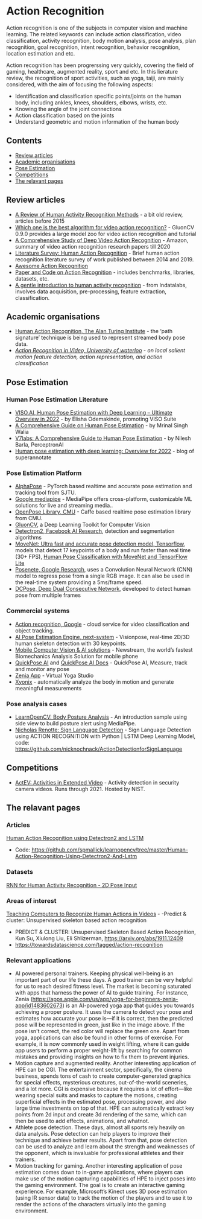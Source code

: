 # Action Recognition
Action recognition is one of the subjects in computer vision and machine learning. The related keywords can include action classification, video classification, activity recognition, body motion analysis, pose analysis, plan recognition, goal recognition, intent recognition, behavior recognition, location estimation and etc.

Action recognition has been progrerssing very quickly, covering the field of gaming, healthcare, augmented reality, sport and etc. In this lierature review, the recognition of sport activities, such as yoga, taiji, are mainly considered, with the aim of focusing the following aspects:
- Identification and classification specific points/joints on the human body, including ankles, knees, shoulders, elbows, wrists, etc.
- Knowing the angle of the joint connections
- Action classification based on the joints 
- Understand geometric and motion information of the human body

## Contents
 - [Review articles](#Review-articles)
 - [Academic organisations](#Academic-organisations)
 - [Pose Estimation](#pose-estimation)
 - [Competitions](#competitions)
 - [The relavant pages](#The-relavant-pages)

## Review articles
* [A Review of Human Activity Recognition Methods](https://www.frontiersin.org/articles/10.3389/frobt.2015.00028/full) - a bit old review, articles before 2015
* [Which one is the best algorithm for video action recognition?](https://medium.com/apache-mxnet/which-one-is-the-best-algorithm-for-video-action-recognition-298fb5c4ad4f) - GluonCV 0.9.0 provides a large model zoo for video action recognition and tutorial
* [A Comprehensive Study of Deep Video Action Recognition](https://arxiv.org/abs/2012.06567) - Amazon, summary of video action recognition research papers till 2020
* [Literature Survey: Human Action Recognition](https://towardsdatascience.com/literature-survey-human-action-recognition-cc7c3818a99a) - Brief human action recognition literature survey of work published between 2014 and 2019.
* [Awesome Action Recognition](https://github.com/jinwchoi/awesome-action-recognition#pose-estimation)
* [Paper and Code on Action Recognition](https://paperswithcode.com/task/action-recognition-in-videos) - includes benchmarks, libraries, datasets, etc.
* [A gentle introduction to human activity recognition](https://indatalabs.com/blog/human-activity-recognition?utm_source=facebook-gr&utm_medium=sharing&fbclid=IwAR0Iqkq4gVztJxpFnpUZWsc6lnnwRhmV4gv1gHtj_ZBQL6OX6-33fW4fpAE) - from Indatalabs, involves data acquisition, pre-processing, feature extraction, classification.


## Academic organisations
* [Human Action Recognition, The Alan Turing Institute](https://www.turing.ac.uk/research/research-projects/human-action-recognition) - the ‘path signature’ technique is being used to represent streamed body pose data.
* _[Action Recognition in Video, University of waterloo](https://uwaterloo.ca/vision-image-processing-lab/research-demos/action-recognition-video) - on local salient motion feature detection, action representation, and action classification_


## Pose Estimation
### Human Pose Estimation Literature
* [VISO.AI, Human Pose Estimation with Deep Learning – Ultimate Overview in 2022](https://viso.ai/deep-learning/pose-estimation-ultimate-overview/) - by Elisha Odemakinde, promoting VISO Suite
* [A Comprehensive Guide on Human Pose Estimation](https://www.analyticsvidhya.com/blog/2022/01/a-comprehensive-guide-on-human-pose-estimation/) - by Mrinal Singh Walia
* [V7labs: A Comprehensive Guide to Human Pose Estimation](https://www.v7labs.com/blog/human-pose-estimation-guide) - by Nilesh Barla, PerceptronAI
* [Human pose estimation with deep learning: Overview for 2022](https://blog.superannotate.com/human-pose-estimation-with-deep-learning/?msclkid=8a7ae7edc24311ecb8e6e3c985afb67e) - blog of superannotate

### Pose Estimation Platform
* [AlphaPose](https://github.com/MVIG-SJTU/AlphaPose) - PyTorch based realtime and accurate pose estimation and tracking tool from SJTU.
* [Google mediapipe](https://google.github.io/mediapipe/) - MediaPipe offers cross-platform, customizable ML solutions for live and streaming media..
* [OpenPose Library, CMU](https://github.com/CMU-Perceptual-Computing-Lab/openpose) - Caffe based realtime pose estimation library from CMU.
* [GluonCV](https://medium.com/apache-mxnet/which-one-is-the-best-algorithm-for-video-action-recognition-298fb5c4ad4f), a Deep Learning Toolkit for Computer Vision 
* [Detectron2, Facebook AI Research](https://github.com/facebookresearch/detectron2/), detection and segmentation algorithms 
* [MoveNet: Ultra fast and accurate pose detection model, Tensorflow](https://www.tensorflow.org/hub/tutorials/movenet), models that detect 17 keypoints of a body and run faster than real time (30+ FPS), [Human Pose Classification with MoveNet and TensorFlow Lite](https://www.tensorflow.org/lite/tutorials/pose_classification#code_to_run_pose_estimation_using_movenet) 
* [Posenete, Google Research](https://github.com/tensorflow/tfjs-models/tree/master/posenet), uses a Convolution Neural Network (CNN) model to regress pose from a single RGB image. It can also be used in the real-time system providing a 5ms/frame speed. 
* [DCPose, Deep Dual Consecutive Network](https://github.com/Pose-Group/DCPose/), developed to detect human pose from multiple frames 

### Commercial systems
* [Action recognition, Google](https://cloud.google.com/video-intelligence/automl/docs/action-recognition) - cloud service for video classification and object tracking.
* [AI Pose Estimation Engine, next-system](https://www.next-system.com/en/visionpose) - Visionpose, real-time 2D/3D human skeleton detection with 30 keypoints.
* [Mobile Computer Vision & AI solutions](https://www.newstream.ai/) - Newstream, the world’s fastest Biomechanics Analysis Solution for mobile phone
* [QuickPose AI](https://quickpose.ai/) and [QuickPose AI Docs](https://docs.quickpose.ai/) - QuickPose AI, Measure, track and monitor any pose
* [Zenia App](https://zenia.app/) - Virtual Yoga Studio
* [Xyonix](https://www.xyonix.com/) - automatically analyze the body in motion and generate meaningful measurements


### Pose analysis cases
* [LearnOpenCV: Body Posture Analysis](https://learnopencv.com/building-a-body-posture-analysis-system-using-mediapipe/?ck_subscriber_id=1142852616) - An introduction sample using side view to build posture alert using MediaPipe.
* [Nicholas Renotte: Sign Language Detection](https://www.youtube.com/watch?v=doDUihpj6ro&t=5272s) - Sign Language Detection using ACTION RECOGNITION with Python | LSTM Deep Learning Model, code: https://github.com/nicknochnack/ActionDetectionforSignLanguage

## Competitions
* [ActEV: Activities in Extended Video](https://actev.nist.gov/sdl) - Activity detection in security camera videos. Runs through 2021. Hosted by NIST.


## The relavant pages
### Articles
[Human Action Recognition using Detectron2 and LSTM](https://learnopencv.com/human-action-recognition-using-detectron2-and-lstm/)
- Code: https://github.com/spmallick/learnopencv/tree/master/Human-Action-Recognition-Using-Detectron2-And-Lstm

### Datasets
[RNN for Human Activity Recognition - 2D Pose Input](https://github.com/stuarteiffert/RNN-for-Human-Activity-Recognition-using-2D-Pose-Input#dataset-overview)

### Areas of interest
[Teaching Computers to Recognize Human Actions in Videos](https://towardsdatascience.com/teaching-computers-to-recognize-human-actions-in-videos-81b2e2d62768) - -Predict & cluster: Unsupervised skeleton based action recognition
- PREDICT & CLUSTER: Unsupervised Skeleton Based Action Recognition, Kun Su, Xiulong Liu, Eli Shlizerman, https://arxiv.org/abs/1911.12409
- https://towardsdatascience.com/tagged/action-recognition

### Relevant applications
- AI powered personal trainers. Keeping physical well-being is an important part of our life these days. A good trainer can be very helpful for us to reach desired fitness level. The market is becoming saturated with apps that harness the power of AI to guide training. For instance, Zenia (https://apps.apple.com/us/app/yoga-for-beginners-zenia-app/id1483602673) is an AI-powered yoga app that guides you towards achieving a proper posture. It uses the camera to detect your pose and estimates how accurate your pose is—if it is correct, then the predicted pose will be represented in green, just like in the image above. If the pose isn't correct, the red color will replace the green one.
Apart from yoga, applications can also be found in other forms of exercise. For example, it is now commonly used in weight lifting, where it can guide app users to perform a proper weight-lift by searching for common mistakes and providing insights on how to fix them to prevent injuries.
- Motion capture and augmented reality. Another interesting application of HPE can be CGI. The entertainment sector, specifically, the cinema business, spends tons of cash to create computer-generated graphics for special effects, mysterious creatures, out-of-the-world sceneries, and a lot more. CGI is expensive because it requires a lot of effort—like wearing special suits and masks to capture the motions, creating superficial effects in the estimated pose, processing power, and also large time investments on top of that. HPE can automatically extract key points from 2d input and create 3d rendering of the same, which can then be used to add effects, animations, and whatnot.
- Athlete pose detection. These days, almost all sports rely heavily on data analysis. Pose detection can help players to improve their technique and achieve better results. Apart from that, pose detection can be used to analyze and learn about the strength and weaknesses of the opponent, which is invaluable for professional athletes and their trainers.
- Motion tracking for gaming. Another interesting application of pose estimation comes down to in-game applications, where players can make use of the motion capturing capabilities of HPE to inject poses into the gaming environment. The goal is to create an interactive gaming experience. For example, Microsoft’s Kinect uses 3D pose estimation (using IR sensor data) to track the motion of the players and to use it to render the actions of the characters virtually into the gaming environment.
